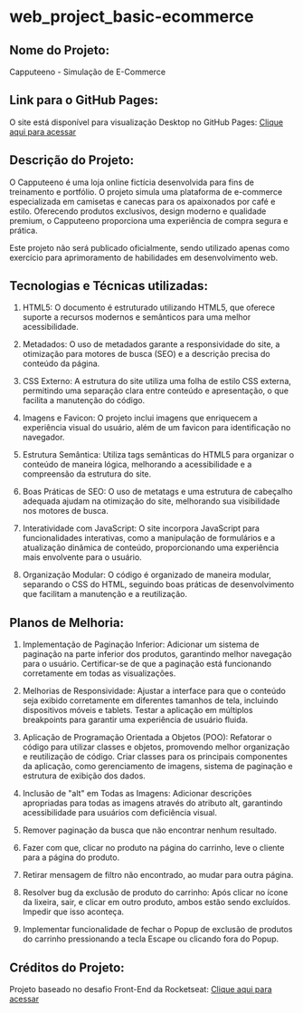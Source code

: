 # web_project_basic-ecommerce

## Nome do Projeto:

Capputeeno - Simulação de E-Commerce

## Link para o GitHub Pages:

O site está disponível para visualização Desktop no GitHub Pages: [Clique aqui para acessar](https://jlcambraia.github.io/web_project_basic-ecommerce)

## Descrição do Projeto:

O Capputeeno é uma loja online fictícia desenvolvida para fins de treinamento e portfólio. O projeto simula uma plataforma de e-commerce especializada em camisetas e canecas para os apaixonados por café e estilo. Oferecendo produtos exclusivos, design moderno e qualidade premium, o Capputeeno proporciona uma experiência de compra segura e prática.

Este projeto não será publicado oficialmente, sendo utilizado apenas como exercício para aprimoramento de habilidades em desenvolvimento web.

## Tecnologias e Técnicas utilizadas:

1. HTML5: O documento é estruturado utilizando HTML5, que oferece suporte a recursos modernos e semânticos para uma melhor acessibilidade.

2. Metadados: O uso de metadados garante a responsividade do site, a otimização para motores de busca (SEO) e a descrição precisa do conteúdo da página.

3. CSS Externo: A estrutura do site utiliza uma folha de estilo CSS externa, permitindo uma separação clara entre conteúdo e apresentação, o que facilita a manutenção do código.

4. Imagens e Favicon: O projeto inclui imagens que enriquecem a experiência visual do usuário, além de um favicon para identificação no navegador.

5. Estrutura Semântica: Utiliza tags semânticas do HTML5 para organizar o conteúdo de maneira lógica, melhorando a acessibilidade e a compreensão da estrutura do site.

6. Boas Práticas de SEO: O uso de metatags e uma estrutura de cabeçalho adequada ajudam na otimização do site, melhorando sua visibilidade nos motores de busca.

7. Interatividade com JavaScript: O site incorpora JavaScript para funcionalidades interativas, como a manipulação de formulários e a atualização dinâmica de conteúdo, proporcionando uma experiência mais envolvente para o usuário.

8. Organização Modular: O código é organizado de maneira modular, separando o CSS do HTML, seguindo boas práticas de desenvolvimento que facilitam a manutenção e a reutilização.

## Planos de Melhoria:

1. Implementação de Paginação Inferior: Adicionar um sistema de paginação na parte inferior dos produtos, garantindo melhor navegação para o usuário. Certificar-se de que a paginação está funcionando corretamente em todas as visualizações.

2. Melhorias de Responsividade: Ajustar a interface para que o conteúdo seja exibido corretamente em diferentes tamanhos de tela, incluindo dispositivos móveis e tablets. Testar a aplicação em múltiplos breakpoints para garantir uma experiência de usuário fluida.

3. Aplicação de Programação Orientada a Objetos (POO): Refatorar o código para utilizar classes e objetos, promovendo melhor organização e reutilização de código. Criar classes para os principais componentes da aplicação, como gerenciamento de imagens, sistema de paginação e estrutura de exibição dos dados.

4. Inclusão de "alt" em Todas as Imagens: Adicionar descrições apropriadas para todas as imagens através do atributo alt, garantindo acessibilidade para usuários com deficiência visual.

5. Remover paginação da busca que não encontrar nenhum resultado.

6. Fazer com que, clicar no produto na página do carrinho, leve o cliente para a página do produto.

7. Retirar mensagem de filtro não encontrado, ao mudar para outra página.

8. Resolver bug da exclusão de produto do carrinho: Após clicar no ícone da lixeira, sair, e clicar em outro produto, ambos estão sendo excluídos. Impedir que isso aconteça.

9. Implementar funcionalidade de fechar o Popup de exclusão de produtos do carrinho pressionando a tecla Escape ou clicando fora do Popup.

## Créditos do Projeto:

Projeto baseado no desafio Front-End da Rocketseat: [Clique aqui para acessar](https://github.com/Rocketseat/frontend-challenge)

